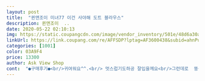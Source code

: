 ```yaml
---
layout: post 
title:  "퀸앤조이 미녀77 이건 사야해 도트 블라우스" 
description: 퀸앤조이  ..
date: 2020-05-22 02:10:13 
img: https://static.coupangcdn.com/image/vendor_inventory/501e/48d6a30a8ce85bea37669f0f7592ef31eb1de9a9a6269c90dacdd87ef717.png 
linkUrl: https://link.coupang.com/re/AFFSDP?lptag=AF3600438&subid=ahnPublicAsk&pageKey=265388767&itemId=831942711&vendorItemId=70630923058&traceid=V0-113-0033038b1fc19d8d 
categories: [1001] 
color: 03A9F4 
price: 13300 
author: Ask View Shop 
cont:  "●구매후기●<br/>귀여워요^^.<br/> 멋스럽기도하공 잘입을께요<br/>그런데로  뚱뚱해 보이지않는 그런 스타일.<br/><br/>사이즈는  아주 넉넉하고<br/>사진으로 본 느낌보다 도트라서 아무래도^^<br/>생각보다 도트가 커서 놀랐네요^^<br/>일단 제 스타일이라서 무척 맘에 듭니다.<br/><br/>진짜 편하게 입을거같애요, 우리딸 임신해서 편하고 시원하게 입으라고 선물이예요.<br/> 강추<br/>최근 구매중 짱입니다<br/>" 
---
```

